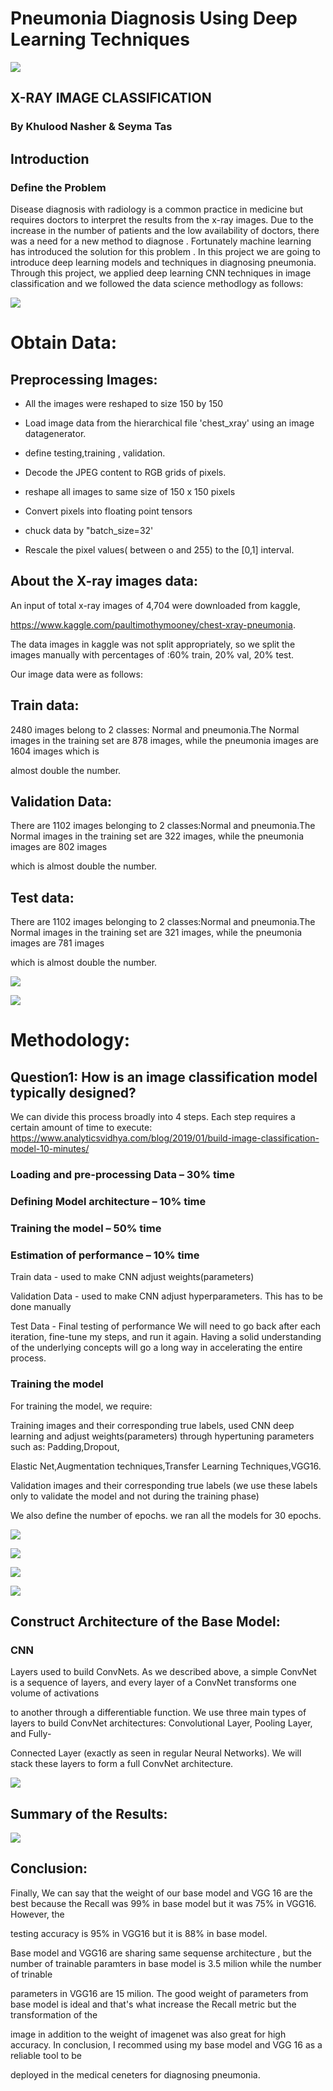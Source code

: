 # Pneumonia Diagnosis Using Deep Learning Techniques
![](images/hospital.jpeg)

## X-RAY IMAGE CLASSIFICATION 
###  By Khulood Nasher & Seyma Tas

## Introduction
### Define the Problem

Disease diagnosis with radiology is a common practice in medicine  but requires doctors to interpret the results from the x-ray images. Due to the increase in the number of patients and the low availability of doctors, there was a need for a new method to diagnose .
Fortunately machine learning has introduced the solution for this problem . In this project we are going to introduce deep learning models and techniques in diagnosing pneumonia.
Through this project, we applied deep learning CNN techniques in image classification and we followed the data science methodlogy as follows:

![](images/methodlogy.jpeg)



# Obtain Data:

## Preprocessing Images:

* All the images were reshaped to size 150 by 150

* Load image data from the hierarchical file 'chest_xray' using an image datagenerator.

* define testing,training , validation.

* Decode the JPEG content to RGB grids of pixels.

* reshape all images to same size of 150 x 150 pixels

* Convert pixels into floating point tensors

* chuck data by "batch_size=32'

* Rescale the pixel values( between o and 255) to the [0,1] interval.

## About the X-ray images data:
An input of  total x-ray images of 4,704  were  downloaded  from kaggle, 

https://www.kaggle.com/paultimothymooney/chest-xray-pneumonia. 

The data images in  kaggle was not split appropriately, so we split the images  manually  with percentages of :60% train, 20% val, 20% test.

Our image data were as follows:


## Train data:
 
 2480 images belong to 2 classes: Normal and pneumonia.The Normal images in the training set  are 878 images, while the pneumonia images are 1604 images which is 
 
 almost double the number.

## Validation Data:

There are 1102 images belonging to 2 classes:Normal and pneumonia.The Normal images in the training set  are 322 images, while the pneumonia images are 802 images 

which is almost double the number.

## Test data:

There are 1102 images belonging to 2 classes:Normal and pneumonia.The Normal images in the training set  are 321 images, while the pneumonia images are 781 images 

which is almost double the number.

![](images/pneumonianormaldistrib.png)

![](images/pneumonianormalxray.png)

# Methodology:

## Question1: How is an image classification model typically designed?

We can divide this process broadly into 4 steps. Each step requires a certain amount of time to execute: https://www.analyticsvidhya.com/blog/2019/01/build-image-classification-model-10-minutes/

###  Loading and pre-processing Data – 30% time

### Defining Model architecture – 10% time

### Training the model – 50% time

### Estimation of performance – 10% time

Train data - used to make CNN adjust weights(parameters)

Validation Data - used to make CNN adjust hyperparameters. This has to be done manually

Test Data - Final testing of performance
We will need to go back after each iteration, fine-tune my steps, and run it again. Having a solid understanding of the underlying concepts will go a long way in accelerating the entire process.
 
 
### Training the model

For training the model, we require:

Training images and their corresponding true labels, used  CNN deep learning and adjust weights(parameters) through hypertuning parameters such as: Padding,Dropout, 

Elastic Net,Augmentation techniques,Transfer Learning Techniques,VGG16.

Validation images and their corresponding true labels (we use these labels only to validate the model and not during the training phase)

We also define the number of epochs. we ran all the models for 30 epochs.



![](images/baselineaccuracy.png)


![](images/baselineloss.png)


![](images/RidgeLassoacc.png)


![](images/RidgeLassoloss.png)



## Construct Architecture of the Base Model:

### CNN
Layers used to build ConvNets. As we described above, a simple ConvNet is a sequence of layers, and every layer of a ConvNet transforms one volume of activations 

to another through a differentiable function. We use three main types of layers to build ConvNet architectures: Convolutional Layer, Pooling Layer, and Fully-

Connected Layer (exactly as seen in regular Neural Networks). We will stack these layers to form a full ConvNet architecture.



![](images/basemodelarchitichture.png)

## Summary of the Results:

![](images/results.jpeg)

## Conclusion:
Finally, We can say that the weight of our base model and VGG 16 are the best because the Recall was 99% in base model but it was 75% in VGG16. However, the 

testing accuracy is 95% in VGG16 but it is 88% in base model.

Base model and VGG16 are sharing same sequense architecture , but the number of trainable paramters in base model is 3.5 milion while the number of trinable 

parameters in VGG16 are 15 milion. The good weight of parameters from base model is ideal and that's what increase the Recall metric but the transformation of the 

image in addition to the weight of imagenet was also great for high accuracy. In conclusion, I recommed using my base model and VGG 16 as a reliable tool to be 

deployed in the medical ceneters for diagnosing pneumonia.

